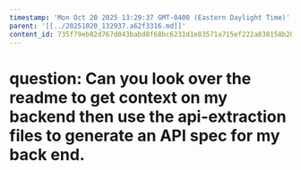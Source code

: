 ```yaml
---
timestamp: 'Mon Oct 20 2025 13:29:37 GMT-0400 (Eastern Daylight Time)'
parent: '[[../20251020_132937.a62f3316.md]]'
content_id: 735f79eb02d767d043babd8f68bc6231d1e83571a715ef222a838158b209e955
---
```


# question: Can you look over the readme to get context on my backend then use the api-extraction files to generate an API spec for my back end.
